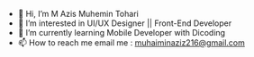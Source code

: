 - 👋 Hi, I’m M Azis Muhemin Tohari
- 👀 I’m interested in UI/UX Designer || Front-End Developer 
- 🌱 I’m currently learning Mobile Developer with Dicoding
- 📫 How to reach me email me : muhaiminaziz216@gmail.com

<!---
muazhri/muazhri is a ✨ special ✨ repository because its `README.md` (this file) appears on your GitHub profile.
You can click the Preview link to take a look at your changes.
--->
